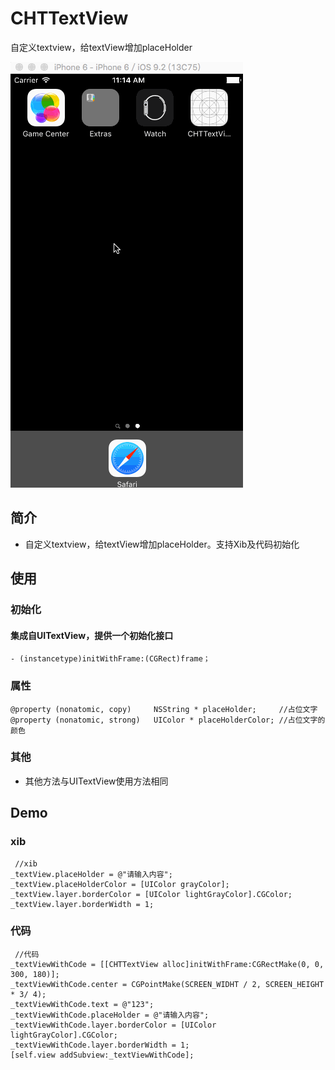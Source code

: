 # CHTTextView

自定义textview，给textView增加placeHolder

![](https://github.com/ChanRoy/CHTTextView/blob/master/CHTTextView.gif)

## 简介

* 自定义textview，给textView增加placeHolder。支持Xib及代码初始化 

## 使用

### 初始化

#### 集成自UITextView，提供一个初始化接口

    - (instancetype)initWithFrame:(CGRect)frame；

### 属性

    @property (nonatomic, copy)     NSString * placeHolder;     //占位文字
    @property (nonatomic, strong)   UIColor * placeHolderColor; //占位文字的颜色

### 其他

* 其他方法与UITextView使用方法相同

## Demo

### xib
     //xib
    _textView.placeHolder = @"请输入内容";
    _textView.placeHolderColor = [UIColor grayColor];
    _textView.layer.borderColor = [UIColor lightGrayColor].CGColor;
    _textView.layer.borderWidth = 1;

### 代码
    
     //代码
    _textViewWithCode = [[CHTTextView alloc]initWithFrame:CGRectMake(0, 0, 300, 180)];
    _textViewWithCode.center = CGPointMake(SCREEN_WIDHT / 2, SCREEN_HEIGHT * 3/ 4);
    _textViewWithCode.text = @"123";
    _textViewWithCode.placeHolder = @"请输入内容";
    _textViewWithCode.layer.borderColor = [UIColor lightGrayColor].CGColor;
    _textViewWithCode.layer.borderWidth = 1;
    [self.view addSubview:_textViewWithCode];
